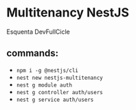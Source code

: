 # Multitenancy NestJS

Esquenta DevFullCicle

## commands:

* `npm i -g @nestjs/cli`
* `nest new nestjs-multitenancy`
* `nest g module auth`
* `nest g controller auth/users`
* `nest g service auth/users`